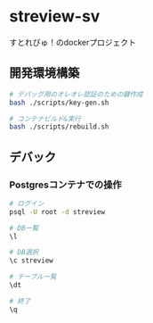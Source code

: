 # streview-sv

すとれびゅ！のdockerプロジェクト

## 開発環境構築

```bash
# デバッグ用のオレオレ認証のための鍵作成
bash ./scripts/key-gen.sh

# コンテナビルド&実行
bash ./scripts/rebuild.sh
```

## デバック

### Postgresコンテナでの操作

```bash
# ログイン
psql -U root -d streview

# DB一覧
\l

# DB選択
\c streview

# テーブル一覧
\dt

# 終了
\q
```
